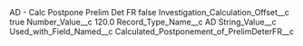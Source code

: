 <?xml version="1.0" encoding="UTF-8"?>
<CustomMetadata xmlns="http://soap.sforce.com/2006/04/metadata" xmlns:xsi="http://www.w3.org/2001/XMLSchema-instance" xmlns:xsd="http://www.w3.org/2001/XMLSchema">
    <label>AD - Calc Postpone Prelim Det FR</label>
    <protected>false</protected>
    <values>
        <field>Investigation_Calculation_Offset__c</field>
        <value xsi:type="xsd:boolean">true</value>
    </values>
    <values>
        <field>Number_Value__c</field>
        <value xsi:type="xsd:double">120.0</value>
    </values>
    <values>
        <field>Record_Type_Name__c</field>
        <value xsi:type="xsd:string">AD</value>
    </values>
    <values>
        <field>String_Value__c</field>
        <value xsi:nil="true"/>
    </values>
    <values>
        <field>Used_with_Field_Named__c</field>
        <value xsi:type="xsd:string">Calculated_Postponement_of_PrelimDeterFR__c</value>
    </values>
</CustomMetadata>
